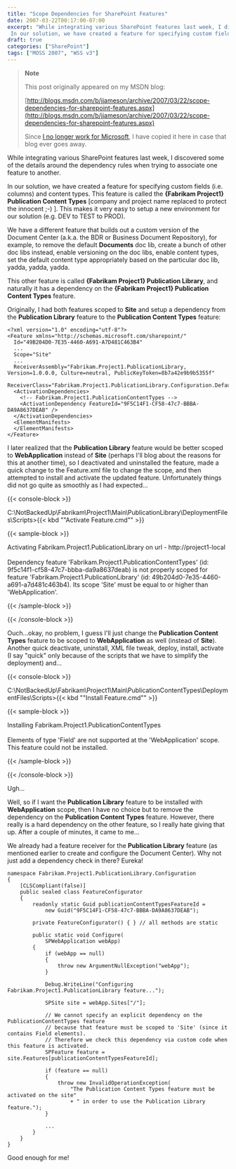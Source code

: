 ```yaml
---
title: "Scope Dependencies for SharePoint Features"
date: 2007-03-22T00:17:00-07:00
excerpt: "While integrating various SharePoint features last week, I discovered some of the details around the dependency rules when trying to associate one feature to another. 
 In our solution, we have created a feature for specifying custom fields (i.e. columns..."
draft: true
categories: ["SharePoint"]
tags: ["MOSS 2007", "WSS v3"]
---
```


> **Note**
>
> This post originally appeared on my MSDN blog:
>
> [http://blogs.msdn.com/b/jjameson/archive/2007/03/22/scope-dependencies-for-sharepoint-features.aspx](http://blogs.msdn.com/b/jjameson/archive/2007/03/22/scope-dependencies-for-sharepoint-features.aspx)
>
> Since
> [I no longer work for Microsoft](/blog/jjameson/2011/09/02/last-day-with-microsoft), I have copied it here in case that blog
> ever goes away.

While integrating various SharePoint features last week, I discovered some of  the details around the dependency rules when trying to associate one feature to  another.

In our solution, we have created a feature for specifying custom fields (i.e.  columns) and content types. This feature is called the **{Fabrikam Project1}
Publication Content Types** [company and project name replaced to protect  the innocent ;-) ]. This makes it very easy to setup a new environment for our solution  (e.g. DEV to TEST to PROD).

We have a different feature that builds out a custom version of the Document  Center (a.k.a. the BDR or Business Document Repository), for example, to remove  the default **Documents** doc lib, create a bunch of other doc libs  instead, enable versioning on the doc libs, enable content types, set the default  content type appropriately based on the particular doc lib, yadda, yadda, yadda.

This other feature is called **{Fabrikam Project1} Publication Library**,  and naturally it has a dependency on the **{Fabrikam Project1} Publication
Content Types** feature.

Originally, I had both features scoped to **Site** and setup a dependency  from the **Publication Library** feature to the **Publication Content Types** feature:

```
<?xml version="1.0" encoding="utf-8"?>
<Feature xmlns="http://schemas.microsoft.com/sharepoint/"
  Id="49B204D0-7E35-4460-A691-A7D481C463B4"
  ...
  Scope="Site"
  ...
  ReceiverAssembly="Fabrikam.Project1.PublicationLibrary, Version=1.0.0.0, Culture=neutral, PublicKeyToken=8b7a42e9b9b5355f"
  ReceiverClass="Fabrikam.Project1.PublicationLibrary.Configuration.DefaultFeatureReceiver">
  <ActivationDependencies>
    <!-- Fabrikam.Project1.PublicationContentTypes -->
    <ActivationDependency FeatureId="9F5C14F1-CF58-47c7-BBBA-DA9A8637DEAB" />
  </ActivationDependencies>
  <ElementManifests>
  </ElementManifests>
</Feature>
```

I later realized that the **Publication Library** feature would be better scoped  to **WebApplication** instead of **Site** (perhaps I'll blog about the reasons for this  at another time), so I deactivated and uninstalled the feature, made a quick change  to the Feature.xml file to change the scope, and then attempted to install and activate  the updated feature. Unfortunately things did not go quite as smoothly as I had  expected...

{{< console-block >}}

C:\NotBackedUp\Fabrikam\Project1\Main\PublicationLibrary\DeploymentFiles\Scripts&gt;{{< kbd "\"Activate Feature.cmd\"" >}}

{{< sample-block >}}

Activating Fabrikam.Project1.PublicationLibrary on url - http://project1-local\
\
Dependency feature 'Fabrikam.Project1.PublicationContentTypes' (id: 9f5c14f1-cf58-47c7-bbba-da9a8637deab)
is not properly scoped for feature 'Fabrikam.Project1.PublicationLibrary' (id:
49b204d0-7e35-4460-a691-a7d481c463b4). Its scope 'Site' must be equal to or
higher than 'WebApplication'.

{{< /sample-block >}}

{{< /console-block >}}

Ouch...okay, no problem, I guess I'll just change the **Publication Content Types** feature to be scoped to **WebApplication** as well (instead of  **Site**). Another quick  deactivate, uninstall, XML file tweak, deploy, install, activate (I say "quick"  only because of the scripts that we have to simplify the deployment) and...

{{< console-block >}}

C:\NotBackedUp\Fabrikam\Project1\Main\PublicationContentTypes\DeploymentFiles\Scripts&gt;{{< kbd "\"Install Feature.cmd\"" >}}

{{< sample-block >}}

Installing Fabrikam.Project1.PublicationContentTypes\
\
Elements of type 'Field' are not supported at the 'WebApplication' scope. This
feature could not be installed.

{{< /sample-block >}}

{{< /console-block >}}

Ugh...

Well, so if I want the **Publication Library** feature to be installed with  **WebApplication** scope, then I have no choice but to remove the dependency on the  **Publication Content
Types** feature. However, there really is a hard dependency on the other feature,  so I really hate giving that up. After a couple of minutes, it came to me...

We already had a feature receiver for the **Publication Library** feature (as mentioned  earlier to create and configure the Document Center). Why not just add a dependency  check in there? Eureka!

```
namespace Fabrikam.Project1.PublicationLibrary.Configuration
{
    [CLSCompliant(false)]
    public sealed class FeatureConfigurator
    {
        readonly static Guid publicationContentTypesFeatureId =
            new Guid("9F5C14F1-CF58-47c7-BBBA-DA9A8637DEAB");
        
        private FeatureConfigurator() { } // all methods are static
        
        public static void Configure(
            SPWebApplication webApp)
        {
            if (webApp == null)
            {
                throw new ArgumentNullException("webApp");
            }
            
            Debug.WriteLine("Configuring Fabrikam.Project1.PublicationLibrary feature...");
            
            SPSite site = webApp.Sites["/"];
            
            // We cannot specify an explicit dependency on the PublicationContentTypes feature
            // because that feature must be scoped to 'Site' (since it contains Field elements).
            // Therefore we check this dependency via custom code when this feature is activated.
            SPFeature feature = site.Features[publicationContentTypesFeatureId];
            
            if (feature == null)
            {
                throw new InvalidOperationException(
                    "The Publication Content Types feature must be activated on the site"
                    + " in order to use the Publication Library feature.");
            }

            ...
        }
    }
}
```

Good enough for me!

